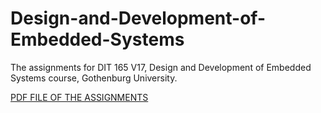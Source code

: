 # Design-and-Development-of-Embedded-Systems
The assignments for DIT 165 V17, Design and Development of Embedded Systems course, Gothenburg University.

[PDF FILE OF THE ASSIGNMENTS](https://drive.google.com/open?id=0B4Ap5Pig0cIaSm10S3FQLVdKOWc "Click To Open")
